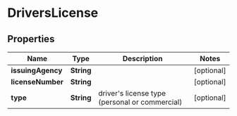 
# DriversLicense

## Properties
Name | Type | Description | Notes
------------ | ------------- | ------------- | -------------
**issuingAgency** | **String** |  |  [optional]
**licenseNumber** | **String** |  |  [optional]
**type** | **String** | driver&#39;s license type (personal or commercial) |  [optional]



